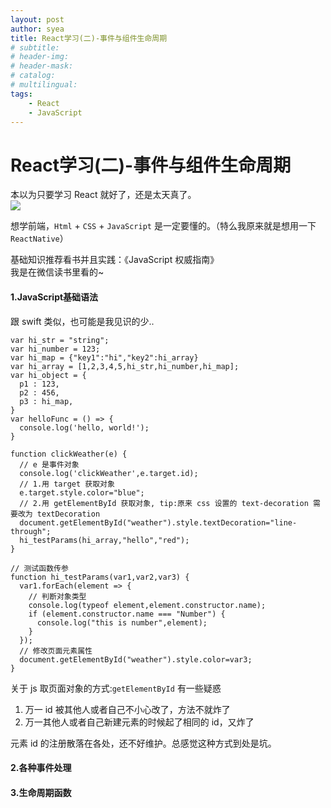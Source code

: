 ```yaml
---
layout: post
author: syea
title: React学习(二)-事件与组件生命周期
# subtitle:
# header-img: 
# header-mask:  
# catalog: 
# multilingual: 
tags:
    - React
    - JavaScript
---
```


# React学习(二)-事件与组件生命周期

本以为只要学习 React 就好了，还是太天真了。<br />
![](http://owlvwomsh.bkt.clouddn.com/timg.jpeg)

想学前端，`Html` + `CSS` + `JavaScript` 是一定要懂的。（特么我原来就是想用一下 `ReactNative`）

基础知识推荐看书并且实践：《JavaScript 权威指南》 <br />
我是在微信读书里看的~<br />

#### 1.JavaScript基础语法

跟 swift 类似，也可能是我见识的少..
```
var hi_str = "string";
var hi_number = 123;
var hi_map = {"key1":"hi","key2":hi_array}
var hi_array = [1,2,3,4,5,hi_str,hi_number,hi_map];
var hi_object = {
  p1 : 123,
  p2 : 456,
  p3 : hi_map,
}
var helloFunc = () => {
  console.log('hello, world!');
}
```

```
function clickWeather(e) {
  // e 是事件对象
  console.log('clickWeather',e.target.id);
  // 1.用 target 获取对象
  e.target.style.color="blue";
  // 2.用 getElementById 获取对象, tip:原来 css 设置的 text-decoration 需要改为 textDecoration
  document.getElementById("weather").style.textDecoration="line-through";
  hi_testParams(hi_array,"hello","red");
}

// 测试函数传参
function hi_testParams(var1,var2,var3) {
  var1.forEach(element => {
    // 判断对象类型
    console.log(typeof element,element.constructor.name);
    if (element.constructor.name === "Number") {
      console.log("this is number",element);
    }
  });
  // 修改页面元素属性
  document.getElementById("weather").style.color=var3;
}
```

关于 js 取页面对象的方式:`getElementById` 有一些疑惑<br/>
1. 万一 id 被其他人或者自己不小心改了，方法不就炸了
2. 万一其他人或者自己新建元素的时候起了相同的 id，又炸了

元素 id 的注册散落在各处，还不好维护。总感觉这种方式到处是坑。

#### 2.各种事件处理


#### 3.生命周期函数